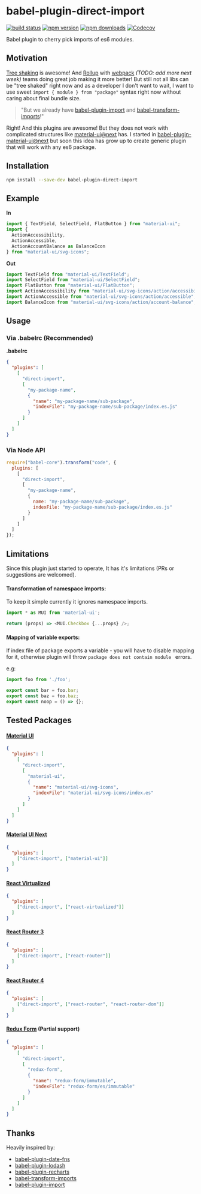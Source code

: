 # babel-plugin-direct-import


[![build status](https://img.shields.io/travis/umidbekkarimov/babel-plugin-direct-import/master.svg?style=flat-square)](https://travis-ci.org/umidbekkarimov/babel-plugin-direct-import)
[![npm version](https://img.shields.io/npm/v/babel-plugin-direct-import.svg?style=flat-square)](https://www.npmjs.com/package/babel-plugin-direct-import)
[![npm downloads](https://img.shields.io/npm/dm/babel-plugin-direct-import.svg?style=flat-square)](https://www.npmjs.com/package/babel-plugin-direct-import)
[![Codecov](https://img.shields.io/codecov/c/gh/umidbekkarimov/babel-plugin-direct-import.svg?style=flat-square)](https://codecov.io/gh/umidbekkarimov/babel-plugin-direct-import)

Babel plugin to cherry pick imports of es6 modules.

## Motivation

[Tree shaking](https://webpack.js.org/guides/tree-shaking/) is awesome! And [Rollup](https://rollupjs.org/) with [webpack](https://webpack.js.org) *(TODO: add more next week)* teams doing great job making it more better! But still not all libs can be "tree shaked" right now and as a developer I don't want to wait, I want to use sweet `import { module } from "package"` syntax right now without caring about final bundle size.

> "But we already have [babel-plugin-import](https://github.com/ant-design/babel-plugin-import) and [babel-transform-imports](https://bitbucket.org/amctheatres/babel-transform-imports)!"

Right! And this plugins are awesome! But they does not work with complicated structures like [material-ui@next](https://github.com/callemall/material-ui/blob/next/src/index.js) has. I started in [babel-plugin-material-ui@next](https://github.com/umidbekkarimov/babel-plugin-material-ui/tree/next) but soon this idea has grow up to create generic plugin that will work with any es6 package.



## Installation

```bash
npm install --save-dev babel-plugin-direct-import
```



## Example

**In**

```javascript
import { TextField, SelectField, FlatButton } from "material-ui";
import {
  ActionAccessibility,
  ActionAccessible,
  ActionAccountBalance as BalanceIcon
} from "material-ui/svg-icons";
```

**Out**

```javascript
import TextField from "material-ui/TextField";
import SelectField from "material-ui/SelectField";
import FlatButton from "material-ui/FlatButton";
import ActionAccessibility from "material-ui/svg-icons/action/accessibility";
import ActionAccessible from "material-ui/svg-icons/action/accessible";
import BalanceIcon from "material-ui/svg-icons/action/account-balance";
```



## Usage

### **Via .babelrc (Recommended)**

**.babelrc**

```json
{
  "plugins": [
    [
      "direct-import",
      [
        "my-package-name",
        {
          "name": "my-package-name/sub-package",
          "indexFile": "my-package-name/sub-package/index.es.js"
        }
      ]
    ]
  ]
}
```

### **Via Node API**

```javascript
require("babel-core").transform("code", {
  plugins: [
    [
      "direct-import",
      [
        "my-package-name",
        {
          name: "my-package-name/sub-package",
          indexFile: "my-package-name/sub-package/index.es.js"
        }
      ]
    ]
  ]
});
```



## Limitations

Since this plugin just started to operate, It has it's limitations (PRs or suggestions are welcomed).

#### Transformation of namespace imports:

To keep it simple currently it ignores namespace imports.

```javascript
import * as MUI from 'material-ui';

return (props) => <MUI.Checkbox {...props} />;
```

#### Mapping of variable exports:

If index file of package exports a variable - you will have to disable mapping for it, otherwise plugin will throw `package does not contain module ` errors. 

e.g:

```javascript
import foo from './foo';

export const bar = foo.bar;
export const baz = foo.baz;
export const noop = () => {};
```

## Tested Packages

#### [Material UI](https://github.com/callemall/material-ui)

```json
{
  "plugins": [
    [
      "direct-import",
      [
        "material-ui",
        {
          "name": "material-ui/svg-icons",
          "indexFile": "material-ui/svg-icons/index.es"
        }
      ]
    ]
  ]
}
```

#### [Material UI Next](https://github.com/callemall/material-ui/tree/next) 

```json
{
  "plugins": [
    ["direct-import", ["material-ui"]]
  ]
}
```

#### [React Virtualized](https://github.com/bvaughn/react-virtualized) 

```json
{
  "plugins": [
    ["direct-import", ["react-virtualized"]]
  ]
}
```

#### [React Router 3](https://github.com/ReactTraining/react-router/tree/v3)

```json
{
  "plugins": [
    ["direct-import", ["react-router"]]
  ]
}
```

#### [React Router 4](https://github.com/ReactTraining/react-router)

```json
{
  "plugins": [
    ["direct-import", ["react-router", "react-router-dom"]]
  ]
}
```

#### [Redux Form](https://github.com/erikras/redux-form) (Partial support)

```json
{
  "plugins": [
    [
      "direct-import",
      [
        "redux-form",
        {
          "name": "redux-form/immutable",
          "indexFile": "redux-form/es/immutable"
        }
      ]
    ]
  ]
}
```

## Thanks

Heavily inspired by:
* [babel-plugin-date-fns](https://github.com/date-fns/babel-plugin-date-fns)
* [babel-plugin-lodash](https://github.com/lodash/babel-plugin-lodash)
* [babel-plugin-recharts](https://github.com/recharts/babel-plugin-recharts)
* [babel-transform-imports](https://bitbucket.org/amctheatres/babel-transform-imports)
* [babel-plugin-import](https://github.com/ant-design/babel-plugin-import)
